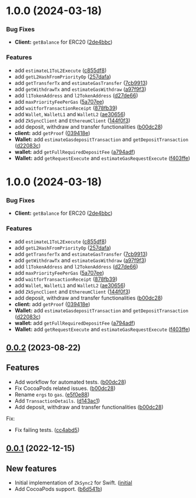 # 1.0.0 (2024-03-18)


### Bug Fixes

* **Client:** `getBalance` for ERC20 ([2de4bbc](https://github.com/zksync-sdk/zksync2-swift/commit/2de4bbce81ab46046e7f0e1e5402ec5601928832))


### Features

* add `estimateL1ToL2Execute` ([c855df8](https://github.com/zksync-sdk/zksync2-swift/commit/c855df8387f7c74160dcefa10d25f26d531b871b))
* add `getL2HashFromPriorityOp` ([257dafa](https://github.com/zksync-sdk/zksync2-swift/commit/257dafa164d8bca493dccf945775aec0e82494a5))
* add `getTransferTx` and `estimateGasTransfer` ([7cb9913](https://github.com/zksync-sdk/zksync2-swift/commit/7cb99138c0b4050a0e62f0ff788d116c6cd8929d))
* add `getWithdrawTx` and `estimateGasWithdraw` ([a97f9f3](https://github.com/zksync-sdk/zksync2-swift/commit/a97f9f3de90cd82f8ca3e1a095ebcb006188ae64))
* add `l1TokenAddress` and `l2TokenAddress` ([d27de66](https://github.com/zksync-sdk/zksync2-swift/commit/d27de66502d204df01ad48e5663dcae434cd07ea))
* add `maxPriorityFeePerGas` ([5a707ee](https://github.com/zksync-sdk/zksync2-swift/commit/5a707ee90006facb11d6628208b93600fcec0af5))
* add `waitforTransactionReceipt` ([878fb39](https://github.com/zksync-sdk/zksync2-swift/commit/878fb39dde6bfd4766e6dddf4645f8457791648e))
* add `Wallet`, `WalletL1` and `WalletL2` ([ae30656](https://github.com/zksync-sdk/zksync2-swift/commit/ae306564daaeb8c3420b4ae9a1569f387876cd8b))
* add `ZkSyncClient` and `EthereumClient` ([144f0f3](https://github.com/zksync-sdk/zksync2-swift/commit/144f0f3c4a0092b983bfd62a99161df8ce9d807e))
* add deposit, withdraw and transfer functionalities ([b00dc28](https://github.com/zksync-sdk/zksync2-swift/commit/b00dc28b07e1125de1442f0b1897065d354b6d03))
* **client:** add `getProof` ([039418e](https://github.com/zksync-sdk/zksync2-swift/commit/039418e222095abea545434827ba423a208a0fc4))
* **Wallet:** add `estimateGasdepositTransaction` and `getDepositTransaction` ([d22083c](https://github.com/zksync-sdk/zksync2-swift/commit/d22083c1bb27184a6696d3832de1489739d37b00))
* **wallet:** add `getFullRequiredDepositFee` ([a794adf](https://github.com/zksync-sdk/zksync2-swift/commit/a794adfca6ba50d1995dbb962a181678475aa409))
* **Wallet:** add `getRequestExecute` and `estimateGasRequestExecute` ([f403ffe](https://github.com/zksync-sdk/zksync2-swift/commit/f403ffed7d78311be20d30457d69dede0ce42596))

# 1.0.0 (2024-03-18)


### Bug Fixes

* **Client:** `getBalance` for ERC20 ([2de4bbc](https://github.com/zksync-sdk/zksync2-swift/commit/2de4bbce81ab46046e7f0e1e5402ec5601928832))


### Features

* add `estimateL1ToL2Execute` ([c855df8](https://github.com/zksync-sdk/zksync2-swift/commit/c855df8387f7c74160dcefa10d25f26d531b871b))
* add `getL2HashFromPriorityOp` ([257dafa](https://github.com/zksync-sdk/zksync2-swift/commit/257dafa164d8bca493dccf945775aec0e82494a5))
* add `getTransferTx` and `estimateGasTransfer` ([7cb9913](https://github.com/zksync-sdk/zksync2-swift/commit/7cb99138c0b4050a0e62f0ff788d116c6cd8929d))
* add `getWithdrawTx` and `estimateGasWithdraw` ([a97f9f3](https://github.com/zksync-sdk/zksync2-swift/commit/a97f9f3de90cd82f8ca3e1a095ebcb006188ae64))
* add `l1TokenAddress` and `l2TokenAddress` ([d27de66](https://github.com/zksync-sdk/zksync2-swift/commit/d27de66502d204df01ad48e5663dcae434cd07ea))
* add `maxPriorityFeePerGas` ([5a707ee](https://github.com/zksync-sdk/zksync2-swift/commit/5a707ee90006facb11d6628208b93600fcec0af5))
* add `waitforTransactionReceipt` ([878fb39](https://github.com/zksync-sdk/zksync2-swift/commit/878fb39dde6bfd4766e6dddf4645f8457791648e))
* add `Wallet`, `WalletL1` and `WalletL2` ([ae30656](https://github.com/zksync-sdk/zksync2-swift/commit/ae306564daaeb8c3420b4ae9a1569f387876cd8b))
* add `ZkSyncClient` and `EthereumClient` ([144f0f3](https://github.com/zksync-sdk/zksync2-swift/commit/144f0f3c4a0092b983bfd62a99161df8ce9d807e))
* add deposit, withdraw and transfer functionalities ([b00dc28](https://github.com/zksync-sdk/zksync2-swift/commit/b00dc28b07e1125de1442f0b1897065d354b6d03))
* **client:** add `getProof` ([039418e](https://github.com/zksync-sdk/zksync2-swift/commit/039418e222095abea545434827ba423a208a0fc4))
* **Wallet:** add `estimateGasdepositTransaction` and `getDepositTransaction` ([d22083c](https://github.com/zksync-sdk/zksync2-swift/commit/d22083c1bb27184a6696d3832de1489739d37b00))
* **wallet:** add `getFullRequiredDepositFee` ([a794adf](https://github.com/zksync-sdk/zksync2-swift/commit/a794adfca6ba50d1995dbb962a181678475aa409))
* **Wallet:** add `getRequestExecute` and `estimateGasRequestExecute` ([f403ffe](https://github.com/zksync-sdk/zksync2-swift/commit/f403ffed7d78311be20d30457d69dede0ce42596))

## [0.0.2](https://github.com/zksync-sdk/zksync2-swift/compare/0.0.1...0.0.2) (2023-08-22)

## Features
* Add workflow for automated tests. ([b00dc28](https://github.com/zksync-sdk/zksync2-swift/pull/3))
* Fix CocoaPods related issues. ([b00dc28](https://github.com/zksync-sdk/zksync2-swift/pull/5))
* Rename `ergs` to `gas`. ([e5f0e88](https://github.com/zksync-sdk/zksync2-swift/commit/e5f0e88dae86c63925a79fc8ab847238298b1797))
* Add `TransactionDetails`. ([d143ac1](https://github.com/zksync-sdk/zksync2-swift/commit/d143ac1500e531d3bf9113ad6c7501f731cc10bd))
* Add deposit, withdraw and transfer functionalities ([b00dc28](https://github.com/zksync-sdk/zksync2-swift/commit/b00dc28b07e1125de1442f0b1897065d354b6d03))

Fix:
* Fix failing tests. ([cc4abd5](https://github.com/zksync-sdk/zksync2-swift/commit/cc4abd5942f1e151e474e7501b264cbf2a849a19))



## [0.0.1](https://github.com/zksync-sdk/zksync2-swift/commits/0.0.1) (2022-12-15)

## New features
* Initial implementation of `ZkSync2` for Swift. ([initial](https://github.com/zksync-sdk/zksync2-swift/pull/1)   
* Add CocoaPods support. ([b6d541b](https://github.com/zksync-sdk/zksync2-swift/pull/2))
